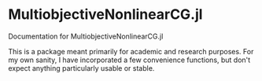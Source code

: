 # MultiobjectiveNonlinearCG.jl

Documentation for MultiobjectiveNonlinearCG.jl

This is a package meant primarily for academic and research purposes.
For my own sanity, I have incorporated a few convenience functions,
but don't expect anything particularly usable or stable.